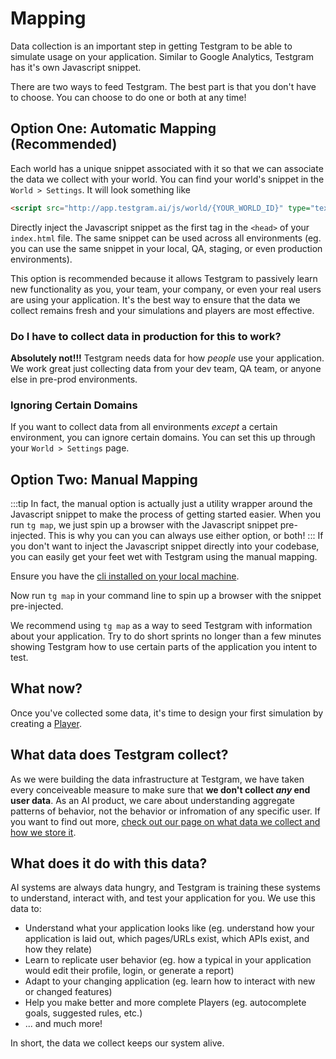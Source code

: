 # Mapping

Data collection is an important step in getting Testgram to be able to simulate usage on your application. 
Similar to Google Analytics, Testgram has it's own Javascript snippet. 

There are two ways to feed Testgram. The best part is that you don't have to choose. You can choose to do one or both at any time!


## Option One: Automatic Mapping (Recommended)
Each world has a unique snippet associated with it so that we can associate the data we collect with your world. 
You can find your world's snippet in the `World > Settings`. It will look something like 
```html
<script src="http://app.testgram.ai/js/world/{YOUR_WORLD_ID}" type="text/javascript"></script>
```
Directly inject the Javascript snippet as the first tag in the `<head>` of your `index.html` file.
The same snippet can be used across all environments (eg. you can use the same snippet in your local, QA, staging, or even production environments).

This option is recommended because it allows Testgram to passively learn new functionality as you, your team, your company, or even your real users are using your application. 
It's the best way to ensure that the data we collect remains fresh and your simulations and players are most effective.

### Do I have to collect data in production for this to work?
**Absolutely not!!!** Testgram needs data for how *people* use your application. We work great just collecting data from your dev team, QA team, or anyone else
in pre-prod environments.

### Ignoring Certain Domains
If you want to collect data from all environments *except* a certain environment, you can ignore certain domains. 
You can set this up through your `World > Settings` page.

## Option Two: Manual Mapping
:::tip
In fact, the manual option is actually just a utility wrapper around the Javascript snippet to make the process of getting started easier.
When you run `tg map`, we just spin up a browser with the Javascript snippet pre-injected. This is why you can you can always use either option, or both!
:::
If you don't want to inject the Javascript snippet directly into your codebase, you can easily get your feet wet with Testgram using the manual mapping.

Ensure you have the [cli installed on your local machine](/getting-started/install). 

Now run `tg map` in your command line to spin up a browser with the snippet pre-injected.

We recommend using `tg map` as a way to seed Testgram with information about your application. 
Try to do short sprints no longer than a few minutes showing Testgram how to use certain parts of the application you intent to test.

## What now? 
Once you've collected some data, it's time to design your first simulation by creating a [Player](/players/player).

## What data does Testgram collect?

As we were building the data infrastructure at Testgram, we have taken every conceiveable measure to make sure that **we don't collect *any* end user data**.
As an AI product, we care about understanding aggregate patterns of behavior, not the behavior or infromation of any specific user.
If you want to find out more, [check out our page on what data we collect and how we store it](privacy).

## What does it do with this data?
AI systems are always data hungry, and Testgram is training these systems to understand, interact with, and test your application for you.
We use this data to:
* Understand what your application looks like (eg. understand how your application is laid out, which pages/URLs exist, which APIs exist, and how they relate)
* Learn to replicate user behavior (eg. how a typical in your application would edit their profile, login, or generate a report)
* Adapt to your changing application (eg. learn how to interact with new or changed features)
* Help you make better and more complete Players (eg. autocomplete goals, suggested rules, etc.)
* ... and much more!

In short, the data we collect keeps our system alive.